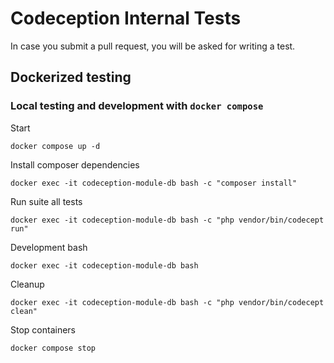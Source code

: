 # Codeception Internal Tests

In case you submit a pull request, you will be asked for writing a test.

## Dockerized testing

### Local testing and development with `docker compose`

Start

    docker compose up -d

Install composer dependencies

    docker exec -it codeception-module-db bash -c "composer install"

Run suite all tests

    docker exec -it codeception-module-db bash -c "php vendor/bin/codecept run"

Development bash

    docker exec -it codeception-module-db bash

Cleanup

    docker exec -it codeception-module-db bash -c "php vendor/bin/codecept clean"

Stop containers

    docker compose stop
